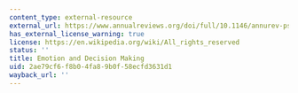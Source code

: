 ```yaml
---
content_type: external-resource
external_url: https://www.annualreviews.org/doi/full/10.1146/annurev-psych-010213-115043
has_external_license_warning: true
license: https://en.wikipedia.org/wiki/All_rights_reserved
status: ''
title: Emotion and Decision Making
uid: 2ae79cf6-f8b0-4fa8-9b0f-58ecfd3631d1
wayback_url: ''
---
```

